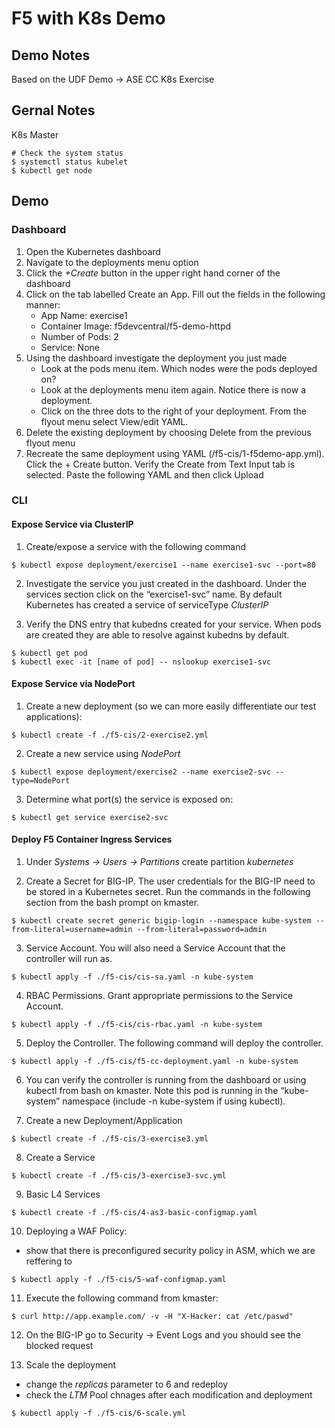 # F5 with K8s Demo

## Demo Notes
Based on the UDF Demo -> ASE CC K8s Exercise

## Gernal Notes
K8s Master

```shell
# Check the system status
$ systemctl status kubelet
$ kubectl get node
```

## Demo

### Dashboard

1. Open the Kubernetes dashboard
2. Navigate to the deployments menu option
3. Click the _+Create_ button in the upper right hand corner of the dashboard
4. Click on the tab labelled Create an App. Fill out the fields in the following manner:
    - App Name:	exercise1
    - Container Image: f5devcentral/f5-demo-httpd
    - Number of Pods: 2
    - Service: None
5. Using the dashboard investigate the deployment you just made
    - Look at the pods menu item. Which nodes were the pods deployed on?
    - Look at the deployments menu item again. Notice there is now a deployment.
    - Click on the three dots to the right of your deployment. From the flyout menu select View/edit YAML.
6. Delete the existing deployment by choosing Delete from the previous flyout menu
7. Recreate the same deployment using YAML (/f5-cis/1-f5demo-app.yml). Click the + Create button. Verify the Create from Text Input tab is selected. Paste the following YAML and then click Upload

### CLI

#### Expose Service via ClusterIP

1. Create/expose a service with the following command

```shell
$ kubectl expose deployment/exercise1 --name exercise1-svc --port=80
```

2. Investigate the service you just created in the dashboard. Under the services section click on the “exercise1-svc” name. By default Kubernetes has created a service of serviceType _ClusterIP_

3. Verify the DNS entry that kubedns created for your service. When pods are created they are able to resolve against kubedns by default.

```shell
$ kubectl get pod
$ kubectl exec -it [name of pod] -- nslookup exercise1-svc
```

#### Expose Service via NodePort

1. Create a new deployment (so we can more easily differentiate our test applications):

```shell
$ kubectl create -f ./f5-cis/2-exercise2.yml
```

2. Create a new service using _NodePort_

```shell
$ kubectl expose deployment/exercise2 --name exercise2-svc --type=NodePort
```

3. Determine what port(s) the service is exposed on:

```shell    
$ kubectl get service exercise2-svc
```

#### Deploy F5 Container Ingress Services

1. Under _Systems -> Users -> Partitions_ create partition _kubernetes_

2. Create a Secret for BIG-IP. The user credentials for the BIG-IP need to be stored in a Kubernetes secret. Run the commands in the following section from the bash prompt on kmaster.

```shell
$ kubectl create secret generic bigip-login --namespace kube-system --from-literal=username=admin --from-literal=password=admin
```

3. Service Account. You will also need a Service Account that the controller will run as.

```shell
$ kubectl apply -f ./f5-cis/cis-sa.yaml -n kube-system
```

4. RBAC Permissions. Grant appropriate permissions to the Service Account.

```shell
$ kubectl apply -f ./f5-cis/cis-rbac.yaml -n kube-system
```

5. Deploy the Controller. The following command will deploy the controller.

```shell
$ kubectl apply -f ./f5-cis/f5-cc-deployment.yaml -n kube-system
```

6. You can verify the controller is running from the dashboard or using kubectl from bash on kmaster. Note this pod is running in the “kube-system” namespace (include -n kube-system if using kubectl).

7. Create a new Deployment/Application

```shell
$ kubectl create -f ./f5-cis/3-exercise3.yml
```

8. Create a Service

```shell
$ kubectl create -f ./f5-cis/3-exercise3-svc.yml
```

9. Basic L4 Services

```shell
$ kubectl create -f ./f5-cis/4-as3-basic-configmap.yaml
```

10. Deploying a WAF Policy:
- show that there is preconfigured security policy in ASM, which we are reffering to

```shell
$ kubectl apply -f ./f5-cis/5-waf-configmap.yaml
```

11. Execute the following command from kmaster:

```shell
$ curl http://app.example.com/ -v -H "X-Hacker: cat /etc/paswd"
```

12. On the BIG-IP go to Security -> Event Logs and you should see the blocked request

13. Scale the deployment
- change the _replicas_ parameter to 6 and redeploy
- check the _LTM_ Pool chnages after each modification and deployment

```shell
$ kubectl apply -f ./f5-cis/6-scale.yml
```

